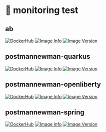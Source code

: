 # :deer: monitoring test

## ab

[![DockerHub](https://img.shields.io/docker/pulls/yurak/ab.svg)](https://hub.docker.com/r/yurak/ab)
[![Image Info](https://images.microbadger.com/badges/image/yurak/ab.svg)](https://microbadger.com/images/yurak/ab)
[![Image Version](https://images.microbadger.com/badges/version/yurak/ab.svg)](https://microbadger.com/images/yurak/ab)

## postmannewman-quarkus

[![DockerHub](https://img.shields.io/docker/pulls/yurak/postmannewman-quarkus.svg)](https://hub.docker.com/r/yurak/postmannewman-quarkus)
[![Image Info](https://images.microbadger.com/badges/image/yurak/postmannewman-quarkus.svg)](https://microbadger.com/images/yurak/postmannewman-quarkus)
[![Image Version](https://images.microbadger.com/badges/version/yurak/postmannewman-quarkus.svg)](https://microbadger.com/images/yurak/postmannewman-quarkus)

## postmannewman-openliberty

[![DockerHub](https://img.shields.io/docker/pulls/yurak/postmannewman-openliberty.svg)](https://hub.docker.com/r/yurak/postmannewman-openliberty)
[![Image Info](https://images.microbadger.com/badges/image/yurak/postmannewman-openliberty.svg)](https://microbadger.com/images/yurak/postmannewman-openliberty)
[![Image Version](https://images.microbadger.com/badges/version/yurak/postmannewman-openliberty.svg)](https://microbadger.com/images/yurak/postmannewman-openliberty)

## postmannewman-spring

[![DockerHub](https://img.shields.io/docker/pulls/yurak/postmannewman-spring.svg)](https://hub.docker.com/r/yurak/postmannewman-spring)
[![Image Info](https://images.microbadger.com/badges/image/yurak/postmannewman-spring.svg)](https://microbadger.com/images/yurak/postmannewman-spring)
[![Image Version](https://images.microbadger.com/badges/version/yurak/postmannewman-spring.svg)](https://microbadger.com/images/yurak/postmannewman-spring)
